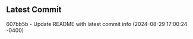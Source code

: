 
## Latest Commit
607bb5b - Update README with latest commit info (2024-08-29 17:00:24 -0400) <Yunxi-Zhou>
